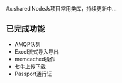 #x.shared
NodeJs项目常用类库，持续更新中...
## 已完成功能
+ AMQP队列
+ Excel流式导入导出
+ memcached操作
+ 七牛上传下载
+ Passport通行证
